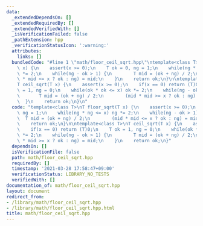 ```yaml
---
data:
  _extendedDependsOn: []
  _extendedRequiredBy: []
  _extendedVerifiedWith: []
  _isVerificationFailed: false
  _pathExtension: hpp
  _verificationStatusIcon: ':warning:'
  attributes:
    links: []
  bundledCode: "#line 1 \"math/floor_ceil_sqrt.hpp\"\ntemplate<class T>\nT floor_sqrt(T\
    \ x) {\n    assert(x >= 0);\n    T ok = 0, ng = 1;\n    while(ng * ng <= x) ng\
    \ *= 2;\n    while(ng - ok > 1) {\n        T mid = (ok + ng) / 2;\n        (mid\
    \ * mid <= x ? ok : ng) = mid;\n    }\n    return ok;\n}\n\ntemplate<class T>\n\
    T ceil_sqrt(T x) {\n    assert(x >= 0);\n    if(x == 0) return (T)0;\n    T ok\
    \ = 1, ng = 0;\n    while(ok * ok <= x) ok *= 2;\n    while(ng - ok > 1) {\n \
    \       T mid = (ok + ng) / 2;\n        (mid * mid >= x ? ok : ng) = mid;\n  \
    \  }\n    return ok;\n}\n"
  code: "template<class T>\nT floor_sqrt(T x) {\n    assert(x >= 0);\n    T ok = 0,\
    \ ng = 1;\n    while(ng * ng <= x) ng *= 2;\n    while(ng - ok > 1) {\n      \
    \  T mid = (ok + ng) / 2;\n        (mid * mid <= x ? ok : ng) = mid;\n    }\n\
    \    return ok;\n}\n\ntemplate<class T>\nT ceil_sqrt(T x) {\n    assert(x >= 0);\n\
    \    if(x == 0) return (T)0;\n    T ok = 1, ng = 0;\n    while(ok * ok <= x) ok\
    \ *= 2;\n    while(ng - ok > 1) {\n        T mid = (ok + ng) / 2;\n        (mid\
    \ * mid >= x ? ok : ng) = mid;\n    }\n    return ok;\n}"
  dependsOn: []
  isVerificationFile: false
  path: math/floor_ceil_sqrt.hpp
  requiredBy: []
  timestamp: '2021-03-28 17:58:47+09:00'
  verificationStatus: LIBRARY_NO_TESTS
  verifiedWith: []
documentation_of: math/floor_ceil_sqrt.hpp
layout: document
redirect_from:
- /library/math/floor_ceil_sqrt.hpp
- /library/math/floor_ceil_sqrt.hpp.html
title: math/floor_ceil_sqrt.hpp
---
```

